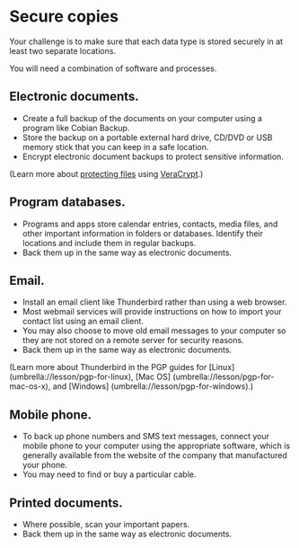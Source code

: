 [Title]: # (Your backup strategy)
[Order]: # (2)

# Secure copies

Your challenge is to make sure that each data type is stored securely in at least two separate locations.

You will need a combination of software and processes. 

## Electronic documents.

* Create a full backup of the documents on your computer using a program like Cobian Backup. 
* Store the backup on a portable external hard drive, CD/DVD or USB memory stick that you can keep  in a safe location. 
* Encrypt electronic document backups to protect sensitive information. 

(Learn more about [protecting files](umbrella://lesson/protecting-files) using [VeraCrypt](umbrella://lesson/veracrypt).)

## Program databases.

* Programs and apps store calendar entries, contacts, media files, and other important information in folders or databases. Identify their locations and include them in regular backups.  
* Back them up in the same way as electronic documents.

## Email. 

* Install an email client like Thunderbird rather than using a web browser. 
* Most webmail services will provide instructions on how to import your contact list using an email client. 
* You may also choose to move old email messages to your computer so they are not stored on a remote server for security reasons. 
* Back them up in the same way as electronic documents.

(Learn more about Thunderbird in the PGP guides for [Linux] (umbrella://lesson/pgp-for-linux), [Mac OS] (umbrella://lesson/pgp-for-mac-os-x), and [Windows] (umbrella://lesson/pgp-for-windows).) 

## Mobile phone. 

* To back up phone numbers and SMS text messages, connect your mobile phone to your computer using the appropriate software, which is generally available from the website of the company that manufactured your phone. 
* You may need to find or buy a particular cable.

## Printed documents.

* Where possible, scan your important papers. 
* Back them up in the same way as electronic documents.
